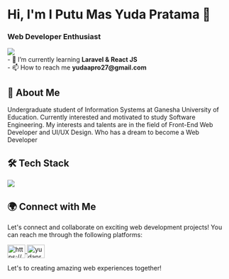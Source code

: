 <h1>Hi, I'm I Putu Mas Yuda Pratama 👋</h1>

<h3>Web Developer  Enthusiast</h3>
<img align="left" src="https://visitor-badge.laobi.icu/badge?page_id=yudapratama8725.yudapratama8725" />

</br>
- 🌱 I’m currently learning <strong>Laravel & React JS</strong>
</br>
- 📫 How to reach me <strong>yudaapro27@gmail.com</strong>

<h2>🚀 About Me</h2>

Undergraduate student of Information Systems at Ganesha University of Education. Currently interested and motivated to study Software Engineering. My interests and talents are in the field of Front-End Web Developer and UI/UX Design. Who has a dream to become a Web Developer

<h2>🛠️ Tech Stack</h2>

<p align="left"> 
 <img src="https://skillicons.dev/icons?i=html,css,bootstrap,tailwind,figma,js,php,laravel,mongodb,mysql,postman,git,github"/>
</p>

<h2>🌍 Connect with Me</h2>

Let's connect and collaborate on exciting web development projects! You can reach me through the following platforms:

<p align="left">
  <a href="https://www.linkedin.com/in/yudapratamaa/" target="blank">
    <img align="center" src="https://raw.githubusercontent.com/rahuldkjain/github-profile-readme-generator/master/src/images/icons/Social/linked-in-alt.svg"       
      alt="https://www.linkedin.com/in/yudapratamaa/" height="30" width="40" />
  </a>
  <a href="https://www.instagram.com/_yudaap/" target="blank">
    <img align="center" src="https://raw.githubusercontent.com/rahuldkjain/github-profile-readme-generator/master/src/images/icons/Social/instagram.svg" 
    alt="yudapratama" height="30" width="40" />
  </a>
</p>

Let's to creating amazing web experiences together!
